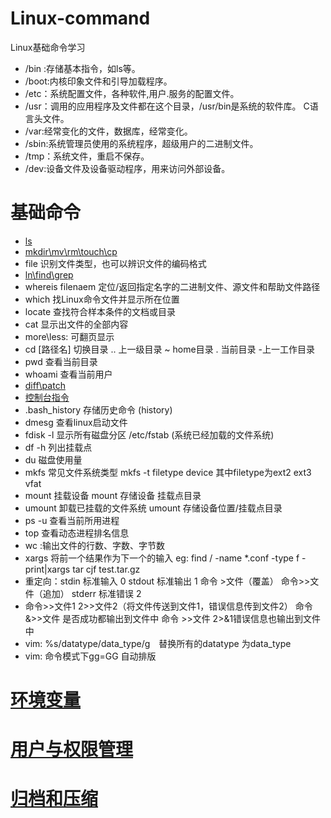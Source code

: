 # Linux-command
Linux基础命令学习 
- /bin :存储基本指令，如ls等。
- /boot:内核印象文件和引导加载程序。
- /etc：系统配置文件，各种软件,用户.服务的配置文件。
- /usr：调用的应用程序及文件都在这个目录，/usr/bin是系统的软件库。
    C语言头文件。
- /var:经常变化的文件，数据库，经常变化。
- /sbin:系统管理员使用的系统程序，超级用户的二进制文件。
- /tmp：系统文件，重启不保存。
- /dev:设备文件及设备驱动程序，用来访问外部设备。
# 基础命令
- [ls](https://github.com/zmmoo/Linux-command/blob/master/ls)
- [mkdir\mv\rm\touch\cp](https://github.com/zmmoo/Linux-command/blob/master/mkdir%5Ccp%5Cmv%5Crm)
- file 识别文件类型，也可以辨识文件的编码格式
- [ln\find\grep](https://github.com/zmmoo/Linux-command/blob/master/ln%5Cfind%5Cgrep)
- whereis filenaem  定位/返回指定名字的二进制文件、源文件和帮助文件路径
- which 找Linux命令文件并显示所在位置
- locate 查找符合样本条件的文档或目录
- cat 显示出文件的全部内容
- more\less: 可翻页显示
- cd [路径名]  切换目录  .. 上一级目录  ~ home目录 . 当前目录 -上一工作目录
- pwd 查看当前目录
- whoami 查看当前用户
- [diff\patch](https://github.com/zmmoo/Linux-command/blob/master/diff%5Cpatch)  
- [控制台指令](https://github.com/zmmoo/Linux-command/blob/master/%E6%8E%A7%E5%88%B6%E5%8F%B0%E5%91%BD%E4%BB%A4)
- .bash_history 存储历史命令 (history)
- dmesg 查看linux启动文件
- fdisk -l 显示所有磁盘分区  /etc/fstab (系统已经加载的文件系统)
- df -h 列出挂载点
- du 磁盘使用量
- mkfs 常见文件系统类型   mkfs -t filetype device   其中filetype为ext2 ext3 vfat
- mount  挂载设备   mount 存储设备  挂载点目录
- umount 卸载已挂载的文件系统  umount 存储设备位置/挂载点目录
- ps -u  查看当前所用进程  
- top   查看动态进程排名信息 
- wc :输出文件的行数、字数、字节数
- xargs 将前一个结果作为下一个的输入  eg: find / -name *.conf -type f -print|xargs tar cjf test.tar.gz
- 重定向：stdin  标准输入 0
stdout  标准输出 1     命令 >文件（覆盖）    命令>>文件（追加）
stderr     标准错误  2
- 命令>>文件1 2>>文件2（将文件传送到文件1，错误信息传到文件2）
命令&>>文件  是否成功都输出到文件中   命令 >>文件 2>&1错误信息也输出到文件中
- vim: %s/datatype/data_type/g　替换所有的datatype 为data_type
- vim: 命令模式下gg=GG 自动排版
# [环境变量](https://github.com/zmmoo/Linux-command/blob/master/%E7%8E%AF%E5%A2%83%E5%8F%98%E9%87%8F)
# [用户与权限管理](https://github.com/zmmoo/Linux-command/blob/master/%E5%BD%92%E6%A1%A3%E5%92%8C%E5%8E%8B%E7%BC%A9)
# [归档和压缩](https://github.com/zmmoo/Linux-command/blob/master/%E5%BD%92%E6%A1%A3%E5%92%8C%E5%8E%8B%E7%BC%A9)
